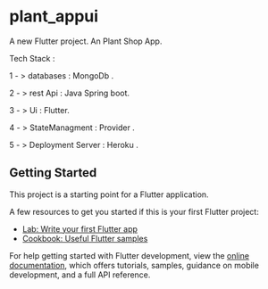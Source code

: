 # plant_appui

A new Flutter project.
An Plant Shop App.

Tech Stack :

 1 - > databases :  MongoDb .  
 
 2 - > rest Api : Java Spring boot.
 
 3 - > Ui : Flutter. 
 
 4 - > StateManagment : Provider .
 
 5 - > Deployment Server : Heroku .
 

## Getting Started

This project is a starting point for a Flutter application.

A few resources to get you started if this is your first Flutter project:

- [Lab: Write your first Flutter app](https://docs.flutter.dev/get-started/codelab)
- [Cookbook: Useful Flutter samples](https://docs.flutter.dev/cookbook)

For help getting started with Flutter development, view the
[online documentation](https://docs.flutter.dev/), which offers tutorials,
samples, guidance on mobile development, and a full API reference.
